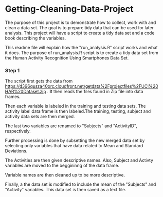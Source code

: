 Getting-Cleaning-Data-Project
=============================

The purpose of this project is to demonstrate how to collect, work with and clean a data set. The goal is to prepare tidy data that can be used for later analysis. This project will have a script to create a tidy data set and a code book describing the variables. 

This readme file will explain how the "run_analysis.R" script works and what it does. The purpose of run_analysis.R script is to create a tidy data set from the Human Activity Recognition Using Smartphones Data Set. 

### Step 1
The script first gets the data from https://d396qusza40orc.cloudfront.net/getdata%2Fprojectfiles%2FUCI%20HAR%20Dataset.zip . 
It then reads the files found in Zip file into data frames. 

Then each variable is labeled in the training and testing data sets. The activity label data frame is then labeled.The training, testing, subject and activity data sets are then merged. 

The last two variables are renamed to "Subjects" and "ActivityID", respectively.

Further processing is done by subsetting the new merged data set by selecting only variables that have data related to Mean and Standard Deviations.

The Activities are then given descriptive names. Also, Subject and Activty variables are moved to the beggininng of the data frame.

Variable names are then cleaned up to be more descriptive.

Finally, a the data set is modified to include the mean of the "Subjects" and "Activity" variables. This data set is then saved as a text file.
